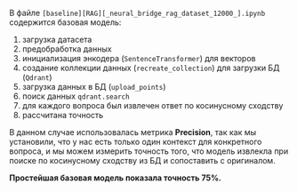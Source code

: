 В файле `[baseline][RAG][_neural_bridge_rag_dataset_12000_].ipynb` содержится базовая модель:
1. загрузка датасета
2. предобработка данных
3. инициализация энкодера (`SentenceTransformer`) для векторов 
4. создание коллекции данных (`recreate_collection`) для загрузки БД (`Qdrant`)
5. загрузка данных в БД (`upload_points`)
6. поиск данных `qdrant.search`
7. для каждого вопроса был извлечен ответ по косинусному сходству
8. рассчитана точность

В данном случае использовалась метрика **Precision**, так как мы установили, что у нас есть только один контекст для конкретного вопроса, и мы можем измерить точность того, что модель извлекла при поиске по косинусному сходству из БД и сопоставить с оригиналом. 

**Простейшая базовая модель показала точность 75%.**
